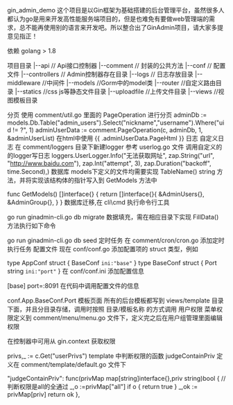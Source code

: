 gin_admin_demo
这个项目是以Gin框架为基础搭建的后台管理平台，虽然很多人都认为go是用来开发高性能服务端项目的，但是也难免有要做web管理端的需求，总不能再使用别的语言来开发吧。所以整合出了GinAdmin项目，请大家多提意见指正！


依赖
golang > 1.8

项目目录
|--api  // Api接口控制器
|--comment // 封装的公共方法
|--conf // 配置文件
|--controllers // Admin控制器存在目录
|--logs // 日志存放目录
|--middleware //中间件
|--models //Gorm中的model类
|--router //自定义路由目录
|--statics //css js等静态文件目录
|--uploadfile //上传文件目录
|--views //视图模板目录

分页
使用 comment/util.go 里面的 PageOperation 进行分页
adminDb := models.Db.Table("admin_users").Select("nickname","username").Where("uid != ?", 1)
adminUserData := comment.PageOperation(c, adminDb, 1, &adminUserList)
在html中使用
{{ .adminUserData.PageHtml }}
日志
自定义日志 在 comment/loggers 目录下新建logger
参考 userlog.go 文件
调用自定义的的logger写日志
loggers.UserLogger.Info("无法获取网址",
zap.String("url", "http://www.baidu.com"),
zap.Int("attempt", 3),
zap.Duration("backoff", time.Second),)
数据库
models下定义的文件均需要实现 TableName() string 方法，并将实现该结构体的指针写入到 GetModels 方法中

func GetModels() []interface{} {
	return []interface{}{
		&AdminUsers{},
		&AdminGroup{},
	}
}
数据库迁移,在 cli\cmd 执行命令行工具

go run ginadmin-cli.go db migrate
数据填充，需在相应目录下实现 FillData() 方法执行如下命令

go run ginadmin-cli.go db seed
定时任务
在 comment/cron/cron.go 添加定时执行任务
配置文件
现在 conf/conf.go 添加配置项的 struct 类型，例如

type AppConf struct {
	BaseConf `ini:"base"`
}
type BaseConf struct {
	Port string `ini:"port"`
}
在 conf/conf.ini 添加配置信息

[base]
port=:8091
在代码中调用配置文件的信息

conf.App.BaseConf.Port
模板页面
所有的后台模板都写到 views/template 目录下面，并且分目录存储，调用时按照 目录/模板名称 的方式调用
用户权限
菜单权限定义到 comment/menu/menu.go 文件下，定义完之后在用户组管理里面编辑权限

在控制器中可用从 gin.context 获取权限

privs,_ := c.Get("userPrivs")
template 中判断权限的函数 judgeContainPriv 定义在 comment/template/default.go 文件下

"judgeContainPriv": func(privMap map[string]interface{},priv string)bool {
	//判断权限是all的全通过
	_,o :=privMap["all"]
	if o {
		return true
	}
	_,ok := privMap[priv]
	return ok
},
